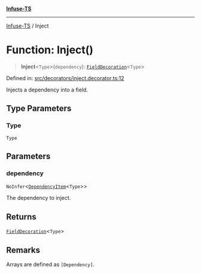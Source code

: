 [**Infuse-TS**](../README.md)

***

[Infuse-TS](../README.md) / Inject

# Function: Inject()

> **Inject**\<`Type`\>(`dependency`): [`FieldDecoration`](../type-aliases/FieldDecoration.md)\<`Type`\>

Defined in: [src/decorators/inject.decorator.ts:12](https://github.com/D-Kay6/Infuse-TS/blob/2b827980e37dbd9518746d6b95150b5d8563c940/src/decorators/inject.decorator.ts#L12)

Injects a dependency into a field.

## Type Parameters

### Type

`Type`

## Parameters

### dependency

`NoInfer`\<[`DependencyItem`](../type-aliases/DependencyItem.md)\<`Type`\>\>

The dependency to inject.

## Returns

[`FieldDecoration`](../type-aliases/FieldDecoration.md)\<`Type`\>

## Remarks

Arrays are defined as `[Dependency]`.
